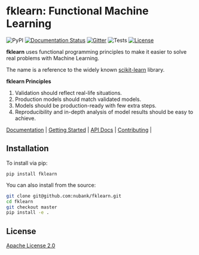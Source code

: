 # fklearn: Functional Machine Learning

![PyPI](https://img.shields.io/pypi/v/fklearn.svg?style=flat-square)
[![Documentation Status](https://readthedocs.org/projects/fklearn/badge/?version=latest)](https://fklearn.readthedocs.io/en/latest/?badge=latest)
[![Gitter](https://badges.gitter.im/fklearn-python/community.svg)](https://gitter.im/fklearn-python/community?utm_source=badge&utm_medium=badge&utm_campaign=pr-badge)
![Tests](https://github.com/nubank/fklearn/actions/workflows/push.yaml/badge.svg?branch=master)
[![License](https://img.shields.io/badge/License-Apache%202.0-blue.svg)](https://opensource.org/licenses/Apache-2.0)

**fklearn** uses functional programming principles to make it easier to solve real problems with Machine Learning.

The name is a reference to the widely known [scikit-learn](https://scikit-learn.org/stable/) library.

**fklearn Principles**

1. Validation should reflect real-life situations.
2. Production models should match validated models.
3. Models should be production-ready with few extra steps.
4. Reproducibility and in-depth analysis of model results should be easy to achieve.


[Documentation](https://fklearn.readthedocs.io/en/latest/) |
[Getting Started](https://fklearn.readthedocs.io/en/latest/getting_started.html) |
[API Docs](https://fklearn.readthedocs.io/en/latest/api.html) |
[Contributing](https://fklearn.readthedocs.io/en/latest/contributing.html) |


## Installation

To install via pip:

```
pip install fklearn
```

You can also install from the source:

```sh
git clone git@github.com:nubank/fklearn.git
cd fklearn
git checkout master
pip install -e .
```

## License

[Apache License 2.0](LICENSE)
